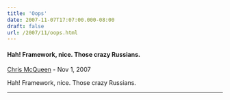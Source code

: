 ```yaml
---
title: 'Oops'
date: 2007-11-07T17:07:00.000-08:00
draft: false
url: /2007/11/oops.html
---
```


#### Hah! Framework, nice. Those crazy Russians.
[Chris McQueen](https://www.blogger.com/profile/08139604303519807414 "noreply@blogger.com") - <time datetime="2007-11-12T11:04:00.000-08:00">Nov 1, 2007</time>

Hah! Framework, nice. Those crazy Russians.
<hr />
